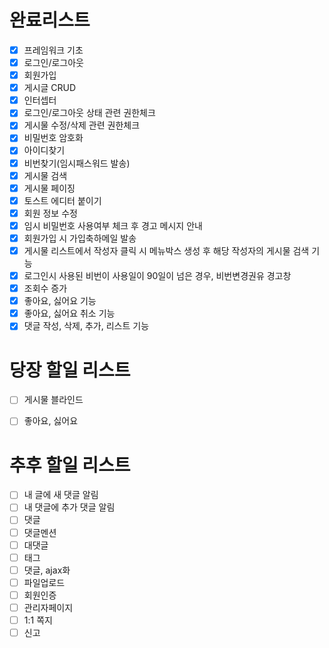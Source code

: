 # 완료리스트
- [x] 프레임워크 기초
- [x] 로그인/로그아웃
- [x] 회원가입
- [x] 게시글 CRUD
- [x] 인터셉터
- [x] 로그인/로그아웃 상태 관련 권한체크
- [x] 게시물 수정/삭제 관련 권한체크
- [x] 비밀번호 암호화
- [x] 아이디찾기
- [x] 비번찾기(임시패스워드 발송)
- [x] 게시물 검색
- [x] 게시물 페이징
- [x] 토스트 에디터 붙이기
- [x] 회원 정보 수정
- [x] 임시 비밀번호 사용여부 체크 후 경고 메시지 안내
- [x] 회원가입 시 가입축하메일 발송
- [x] 게시물 리스트에서 작성자 클릭 시 메뉴박스 생성 후 해당 작성자의 게시물 검색 기능
- [x] 로그인시 사용된 비번이 사용일이 90일이 넘은 경우, 비번변경권유 경고창
- [x] 조회수 증가
- [x] 좋아요, 싫어요 기능
- [x] 좋아요, 싫어요 취소 기능
- [x] 댓글 작성, 삭제, 추가, 리스트 기능

# 당장 할일 리스트
- [ ] 게시물 블라인드
- [ ] 좋아요, 싫어요


# 추후 할일 리스트
- [ ] 내 글에 새 댓글 알림
- [ ] 내 댓글에 추가 댓글 알림
- [ ] 댓글
- [ ] 댓글멘션
- [ ] 대댓글
- [ ] 태그
- [ ] 댓글, ajax화
- [ ] 파일업로드
- [ ] 회원인증
- [ ] 관리자페이지
- [ ] 1:1 쪽지
- [ ] 신고